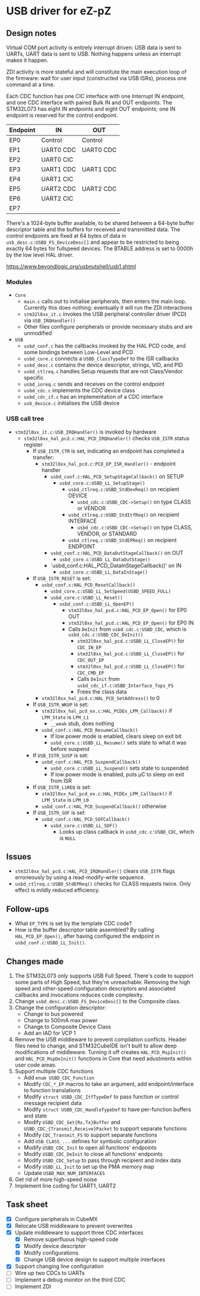 # USB driver for eZ-pZ

## Design notes

Virtual COM port activity is entirely interrupt driven: USB data is sent to UARTs, UART data is sent to USB. Nothing happens unless an interrupt makes it happen.

ZDI activity is more stateful and will constitute the main execution loop of the firmware: wait for user input (constructed via USB ISRs), process one command at a time.

Each CDC function has one CIC interface with one Interrupt IN endpoint, and one CDC interface with paired Bulk IN and OUT endpoints. The STM32L073 has eight IN endpoints and eight OUT endpoints; one IN endpoint is reserved for the control endpoint.

| Endpoint      | IN            | OUT           |
| ------------- | ------------- | ------------- |
| EP0           | Control       | Control       |
| EP1           | UART0 CDC     | UART0 CDC     |
| EP2           | UART0 CIC     |               |
| EP3           | UART1 CDC     | UART1 CDC     |
| EP4           | UART1 CIC     |               |
| EP5           | UART2 CDC     | UART2 CDC     |
| EP6           | UART2 CIC     |               |
| EP7           |               |               |

There's a 1024-byte buffer available, to be shared between a 64-byte buffer descriptor table and the buffers for received and transmitted data. The control endpoints are fixed at 64 bytes of data in `usb_desc.c:USBD_FS_DeviceDesc[]` and appear to be restricted to being exactly 64 bytes for fullspeed devices. The BTABLE address is set to 0000h by the low level HAL driver.

https://www.beyondlogic.org/usbnutshell/usb1.shtml

### Modules

  - `Core`
      - `main.c` calls out to initialise peripherals, then enters the main loop. Currently this does nothing: eventually it will run the ZDI interactions
      - `stm32l0xx_it.c` invokes the USB peripheral controller driver (PCD) via `USB_IRQHandler()`
      - Other files configure peripherals or provide necessary stubs and are unmodified
  - `USB`
      - `usbd_conf.c` has the callbacks invoked by the HAL PCD code, and some bindings between Low-Level and PCD
      - `usbd_core.c` connects a `USBD_ClassTypeDef` to the ISR callbacks
      - `usbd_desc.c` contains the device descriptor, strings, VID, and PID
      - `usbd_ctlreq.c` handles Setup requests that are not Class/Vendor specific
      - `usbd_ioreq.c` sends and receives on the control endpoint
      - `usbd_cdc.c` implements the CDC device class
      - `usbd_cdc_if.c` has an implementation of a CDC interface
      - `usb_device.c` initialises the USB device

### USB call tree

  - `stm32l0xx_it.c:USB_IRQHandler()` is invoked by hardware
      - `stm32l0xx_hal_pcd.c:HAL_PCD_IRQHandler()` checks `USB_ISTR` status register
          - If `USB_ISTR_CTR` is set, indicating an endpoint has completed a transfer:
              - `stm32l0xx_hal_pcd.c:PCD_EP_ISR_Handler()` - endpoint handler
                  - `usbd_conf.c:HAL_PCD_SetupStageCallback()` on SETUP
                      - `usbd_core.c:USBD_LL_SetupStage()`
                          - `usbd_ctlreq.c:USBD_StdDevReq()` on recipient DEVICE
                              - `usbd_cdc.c:USBD_CDC->Setup()` on type CLASS or VENDOR
                          - `usbd_ctlreq.c:USBD_StdItfReq()` on recipient INTERFACE
                              - `usbd_cdc.c:USBD_CDC->Setup()` on type CLASS, VENDOR, or STANDARD
                          - `usbd_ctlreq.c:USBD_StdEPReq()` on recipient ENDPOINT
                  - `usbd_conf.c:HAL_PCD_DataOutStageCallback()` on OUT
                      - `usbd_core.c:USBD_LL_DataOutStage()`
                  - `usbd_conf.c:HAL_PCD_DataInStageCallback()' on IN
                      - `usbd_core.c:USBD_LL_DataInStage()`
          - If `USB_ISTR_RESET` is set:
              - `usbd_conf.c:HAL_PCD_ResetCallback()`
                  - `usbd_core.c:USBD_LL_SetSpeed(USBD_SPEED_FULL)`
                  - `usbd_core.c:USBD_LL_Reset()`
                      - `usbd_conf.c:USBD_LL_OpenEP()`
                          - `stm32l0xx_hal_pcd.c:HAL_PCD_EP_Open()` for EP0 OUT
                          - `stm32l0xx_hal_pcd.c:HAL_PCD_EP_Open()` for EP0 IN
                          - Calls `DeInit` from `usbd_cdc.c:USBD_CDC`, which is `usbd_cdc.c:USBD_CDC_DeInit()`
                              - `stm32l0xx_hal_pcd.c:USBD_LL_CloseEP()` for `CDC_IN_EP`
                              - `stm32l0xx_hal_pcd.c:USBD_LL_CloseEP()` for `CDC_OUT_EP`
                              - `stm32l0xx_hal_pcd.c:USBD_LL_CloseEP()` for `CDC_CMD_EP`
                              - Calls `DeInit` from `usbd_cdc_if.c:USBD_Interface_fops_FS`
                              - Frees the class data
              - `stm32l0xx_hal_pcd.c:HAL_PCD_SetAddress()` to 0
          - If `USB_ISTR_WKUP` is set:
              - `stm32l0xx_hal_pcd_ex.c:HAL_PCDEx_LPM_Callback()` if `LPM_State` is `LPM_L1`
                  - `__weak` stub, does nothing
              - `usbd_conf.c:HAL_PCD_ResumeCallback()`
                  - If low power mode is enabled, clears sleep on exit bit
                  - `usbd_core.c:USBD_LL_Resume()` sets state to what it was before suspend
          - If `USB_ISTR_SUSP` is set:
              - `usbd_conf.c:HAL_PCD_SuspendCallback()`
                  - `usbd_core.c:USBD_LL_Suspend()` sets state to suspended
                  - If low power mode is enabled, puts µC to sleep on exit from ISR
          - If `USB_ISTR_L1REQ` is set:
              - `stm32l0xx_hal_pcd_ex.c:HAL_PCDEx_LPM_Callback()` if `LPM_State` is `LPM_L0`
              - `usbd_conf.c:HAL_PCD_SuspendCallback()` otherwise
          - If `USB_ISTR_SOF` is set:
              - `usbd_conf.c:HAL_PCD_SOFCallback()`
                  - `usbd_core.c:USBD_LL_SOF()`
                      - Looks up class callback in `usbd_cdc.c:USBD_CDC`, which is `NULL`

## Issues

  - `stm32l0xx_hal_pcd.c:HAL_PCD_IRQHandler()` clears `USB_ISTR` flags erroneously by using a read-modify-write sequence.
  - `usbd_ctlreq.c:USBD_StdEPReq()` checks for CLASS requests twice. Only effect is mildly reduced efficiency.

## Follow-ups

  - What `EP_TYPE` is set by the template CDC code? 
  - How is the buffer descriptor table assembled? By calling `HAL_PCD_EP_Open()`, after having configured the endpoint in `usbd_conf.c:USBD_LL_Init()`.

## Changes made

 1. The STM32L073 only supports USB Full Speed. There's code to support some parts of High Speed, but they're unreachable. Removing the high speed and other-speed configuration descriptors and associated callbacks and invocations reduces code complexity.
 2. Change `usbd_desc.c:USBD_FS_DeviceDesc[]` to the Composite class.
 3. Change the configuration descriptor:
      - Change to bus powered
      - Change to 500mA max power
      - Change to Composite Device Class
      - Add an IAD for VCP 1
 4. Remove the USB middleware to prevent compilation conflicts. Header files need to change, and STM32CubeIDE isn't built to allow deep modifications of middleware. Turning it off creates `HAL_PCD_MspInit()` and `HAL_PCD_MspDeInit()` functions in Core that need adustments within user code areas.
 5. Support multiple CDC functions
      - Add `enum USBD_CDC_Function`
      - Modify `CDC_*_EP` macros to take an argument, add endpoint/interface to function translations
      - Modify `struct USBD_CDC_ItfTypeDef` to pass function or control message recipient data
      - Modify `struct USBD_CDC_HandleTypeDef` to have per-function buffers and state
      - Modify `USBD_CDC_Set{Rx,Tx}Buffer` and `USBD_CDC_{Transmit,Receive}Packet` to support separate functions
      - Modify `CDC_Transmit_FS` to support separate functions
      - Add `USB_CLASS_...` defines for symbolic configuration
      - Modify `USBD_CDC_Init` to open all functions' endpoints
      - Modify `USBD_CDC_DeInit` to close all functions' endpoints
      - Modify `USBD_CDC_Setup` to pass through recipient and index data
      - Modify `USBD_LL_Init` to set up the PMA memory map
      - Update `USBD_MAX_NUM_INTERFACES`
  6. Get rid of more high-speed noise
  7. Implement line coding for UART1, UART2

## Task sheet

  - [x] Configure peripherals in CubeMX
  - [x] Relocate USB middleware to prevent overwrites
  - [x] Update middleware to support three CDC interfaces
      - [x] Remove superfluous high-speed code
      - [x] Modify device descriptor
      - [x] Modify configurations
      - [x] Change USB device design to support multiple interfaces
  - [x] Support changing line configuration
  - [ ] Wire up two CDCs to UARTs
  - [ ] Implement a debug monitor on the third CDC
  - [ ] Implement ZDI
